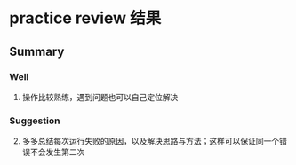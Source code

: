 # practice review 结果

## Summary

### Well
1. 操作比较熟练，遇到问题也可以自己定位解决
### Suggestion
2. 多多总结每次运行失败的原因，以及解决思路与方法；这样可以保证同一个错误不会发生第二次
